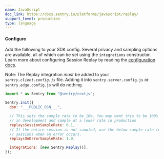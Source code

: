 ```yaml
---
name: JavaScript
doc_link: https://docs.sentry.io/platforms/javascript/replay/
support_level: production
type: language
---
```


#### Configure

Add the following to your SDK config. Several privacy and sampling options are available, all of which can be set using the `integrations` constructor. Learn more about configuring Session Replay by reading the [configuration docs](https://docs.sentry.io/platforms/javascript/guides/nextjs/session-replay/).

Note: The Replay integration *must* be added to your *`sentry.client.config.js`* file. Adding it into `sentry.server.config.js` or `sentry.edge.config.js` will do nothing.

```javascript {filename:sentry.client.config.js}
import * as Sentry from "@sentry/nextjs";

Sentry.init({
  dsn: "___PUBLIC_DSN___",

  // This sets the sample rate to be 10%. You may want this to be 100% while
  // in development and sample at a lower rate in production
  replaysSessionSampleRate: 0.1,
  // If the entire session is not sampled, use the below sample rate to sample
  // sessions when an error occurs.
  replaysOnErrorSampleRate: 1.0,

  integrations: [new Sentry.Replay()],
});
```
